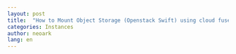 ```yaml
---
layout: post
title:  "How to Mount Object Storage (Openstack Swift) using cloud fuse"
categories: Instances
author: neoark
lang: en
---
```

